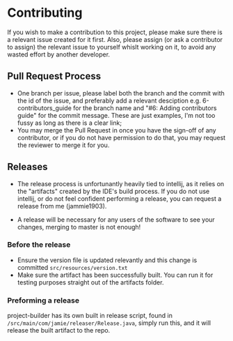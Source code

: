 # Contributing

If you wish to make a contribution to this project, please make sure there is a relevant issue created for it first. Also, please assign (or ask a contributor to assign) the relevant issue to yourself whislt working on it, to avoid any wasted effort by another developer.

## Pull Request Process

- One branch per issue, please label both the branch and the commit with the id of the issue, and preferably add a relevant desciption e.g. 6-contributors_guide for the branch name and "#6: Adding contributors guide" for the commit message. These are just examples, I'm not too fussy as long as there is a clear link;
- You may merge the Pull Request in once you have the sign-off of any contributor, or if you do not have permission to do that, you may request the reviewer to merge it for you.

## Releases

- The release process is unfortunantly heavily tied to intellij, as it relies on the "artifacts" created by the IDE's build process. If you do not use intellij, or do not feel confident performing a release, you can request a release from me (jammie1903).

- A release will be necessary for any users of the software to see your changes, merging to master is not enough!

### Before the release
- Ensure the version file is updated relevantly and this change is committed `src/resources/version.txt`
- Make sure the artifact has been successfully built. You can run it for testing purposes straight out of the artifacts folder.

### Preforming a release
project-builder has its own built in release script, found in `/src/main/com/jamie/releaser/Release.java`, simply run this, and it will release the built artifact to the repo.
